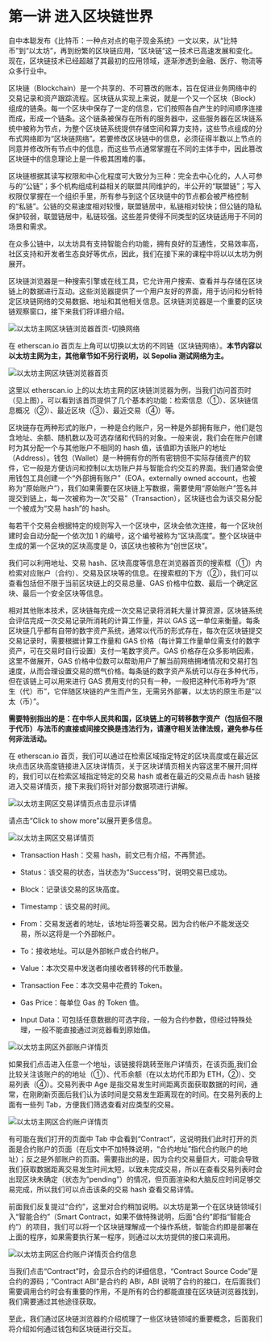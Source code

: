 # 第一讲 进入区块链世界

自中本聪发布《比特币：一种点对点的电子现金系统》一文以来，从“比特币”到“以太坊”，再到纷繁的区块链应用，“区块链”这一技术已高速发展和变化。现在，区块链技术已经超越了其最初的应用领域，逐渐渗透到金融、医疗、物流等众多行业中。

区块链（Blockchain）是一个共享的、不可篡改的账本，旨在促进业务网络中的交易记录和资产跟踪流程。区块链从实现上来说，就是一个又一个区块（Block）组成的链条。每一个区块中保存了一定的信息，它们按照各自产生的时间顺序连接而成，形成一个链条。这个链条被保存在所有的服务器中，这些服务器在区块链系统中被称为节点，为整个区块链系统提供存储空间和算力支持，这些节点组成的分布式网络即为“区块链网络”。若要修改区块链中的信息，必须征得半数以上节点的同意并修改所有节点中的信息，而这些节点通常掌握在不同的主体手中，因此篡改区块链中的信息理论上是一件极其困难的事。

区块链根据其读写权限和中心化程度可大致分为三种：完全去中心化的，人人可参与的“公链”；多个机构组成利益相关的联盟共同维护的，半公开的“联盟链”；写入权限仅掌握在一个组织手里，所有参与到这个区块链中的节点都会被严格控制的“私链”。公链的交易速度相对较慢，联盟链居中，私链相对较快；但公链的隐私保护较弱，联盟链居中，私链较强。这些差异使得不同类型的区块链适用于不同的场景和需求。

在众多公链中，以太坊具有支持智能合约功能，拥有良好的互通性，交易效率高，社区支持和开发者生态良好等优点，因此，我们在接下来的课程中将以以太坊为例展开。

区块链浏览器是一种搜索引擎或在线工具，它允许用户搜索、查看并与存储在区块链上的数据进行互动。这些浏览器提供了一个用户友好的界面，用于访问和分析特定区块链网络的交易数据、地址和其他相关信息。区块链浏览器是一个重要的区块链观察窗口，接下来我们将详细介绍。

![以太坊主网区块链浏览器首页-切换网络](./image/etherscan.io-change-chain.png)

在 etherscan.io 首页左上角可以切换以太坊的不同链（区块链网络）。**本节内容以以太坊主网为主，其他章节如不另行说明，以 Sepolia 测试网络为主。**

![以太坊主网区块链浏览器首页](./image/etherscan.io-home-page.png)

这里以 etherscan.io 上的以太坊主网的区块链浏览器为例，当我们访问首页时（见上图），可以看到该首页提供了几个基本的功能：检索信息（①）、区块链信息概况（②）、最近区块（③）、最近交易（④）等。

区块链存在两种形式的账户，一种是合约账户，另一种是外部拥有账户，他们是包含地址、余额、随机数以及可选存储和代码的对象。一般来说，我们会在账户创建时为其分配一个与其他账户不相同的 hash 值，该值即为该账户的地址（Address）。钱包（Wallet）是一种拥有你的所有密钥但不实际存储资产的软件，它一般是方便访问和控制以太坊账户并与智能合约交互的界面。我们通常会使用钱包工具创建一个“外部拥有账户”（EOA，externally owned account，也被称为“原始账户”），我们如果需要在区块链上写数据，需要使用“原始账户”签名并提交到链上，每一次被称为一次“交易”（Transaction），区块链也会为该交易分配一个被成为“交易 hash”的 hash。

每若干个交易会根据特定的规则写入一个区块中，区块会依次连接，每一个区块创建时会自动分配一个依次加 1 的编号，这个编号被称为“区块高度”。整个区块链中生成的第一个区块的区块高度是 0，该区块也被称为“创世区块”。

我们可以利用地址、交易 hash、区块高度等信息在浏览器首页的搜索框（①）内检索对应账户（合约）、交易及区块等的信息。在搜索框的下方（②），我们可以查看包括但不限于当前区块链上的交易总量、GAS 价格中位数、最后一个确定区块、最后一个安全区块等信息。

相对其他账本技术，区块链每完成一次交易记录将消耗大量计算资源，区块链系统会评估完成一次交易记录所消耗的计算工作量，并以 GAS 这一单位来衡量。每条区块链几乎都有自带的数字资产系统，通常以代币的形式存在，每次在区块链提交交易记录时，需要根据计算工作量和 GAS 价格（每计算工作量单位需支付的数字资产，可在交易时自行设置）支付一笔数字资产。GAS 价格存在众多影响因素，这里不做展开，GAS 价格中位数可以帮助用户了解当前网络拥堵情况和交易打包速度，从而合理设置交易的燃气价格。每条链的数字资产系统可以存在多种代币，但在该链上可以用来进行 GAS 费用支付的只有一种，一般把这种代币称呼为“原生（代）币”，它伴随区块链的产生而产生，无需另外部署，以太坊的原生币是“以太（币）”。

**需要特别指出的是：在中华人民共和国，区块链上的可转移数字资产（包括但不限于代币）与法币的直接或间接交换是违法行为，请遵守相关法律法规，避免参与任何非法活动。**

在 etherscan.io 首页，我们可以通过在检索区域指定特定的区块高度或在最近区块点击区块高度链接进入区块详情页，关于区块详情页相关内容这里不展开;同样的，我们可以在检索区域指定特定的交易 hash 或者在最近的交易点击 hash 链接进入交易详情页，接下来我们将针对部分数据项进行讲解。

![以太坊主网区交易详情页点击显示详情](./image/etherscan.io-transaction-details-page-click-show-details.png)

请点击“Click to show more”以展开更多信息。

![以太坊主网区交易详情页](./image/etherscan.io-transaction-details-page.png)

- Transaction Hash：交易 hash，前文已有介绍，不再赘述。

- Status：该交易的状态，当状态为“Success”时，说明交易已成功。

- Block：记录该交易的区块高度。

- Timestamp：该交易的时间。

- From：交易发送者的地址，该地址将签署交易。因为合约帐户不能发送交易，所以这将是一个外部帐户。

- To：接收地址。可以是外部帐户或合约帐户。

- Value：本次交易中发送者向接收者转移的代币数量。

- Transaction Fee：本次交易中花费的 Token。

- Gas Price：每单位 Gas 的 Token 值。

- Input Data：可包括任意数据的可选字段，一般为合约参数，但经过特殊处理，一般不能直接通过浏览器看到原始值。


![以太坊主网区外部账户详情页](./image/etherscan.io-external-account-details-page.png)

如果我们点击进入任意一个地址，该链接将跳转至账户详情页，在该页面,我们会比较关注该账户的的地址（①）、代币余额（在以太坊代币即为 ETH，②）、交易列表（④）。交易列表中 Age 是指交易发生时间距离页面获取数据的时间，通常，在刚刷新页面后我们认为该时间是交易发生距离现在的时间。在交易列表的上面有一些列 Tab，方便我们筛选查看对应类型的交易。

![以太坊主网区合约账户详情页](./image/etherscan.io-contract-account-details-page.png)

有可能在我们打开的页面中 Tab 中会看到“Contract”，这说明我们此时打开的页面是合约账户的页面（在后文中不加特殊说明，“合约地址”指代合约账户的地址）；反之是外部账户的页面。需要指出的是，因为合约交易量巨大，可能会导致我们获取数据距离交易发生时间太短，以致未完成交易，所以在查看交易列表时会出现区块未确定（状态为“pending”）的情况，但页面渲染和大脑反应时间足够交易完成，所以我们可以点击该条的交易 hash 查看交易详情。

前面我们反复提过“合约”，这里对合约稍加说明。以太坊是第一个在区块链领域引入“智能合约”（Smart Contract，如果不做特殊说明，后面“合约”即指“智能合约”）的项目，我们可以将一个区块链理解成一个操作系统，智能合约即是部署在上面的程序，如果需要执行某一程序，则通过以太坊提供的接口来调用。

![以太坊主网区合约账户详情页合约信息](./image/etherscan.io-contract-account-details-page-contract-information.png)

当我们点击“Contract”时，会显示合约的详细信息，“Contract Source Code”是合约的源码；“Contract ABI”是合约的 ABI，ABI 说明了合约的接口，在后面我们需要调用合约时会有重要的作用，不是所有的合约都能直接在区块链浏览器找到，我们需要通过其他途径获取。

至此，我们通过区块链浏览器的介绍梳理了一些区块链领域的重要概念，后面我们将介绍如何通过钱包和区块链进行交互。
